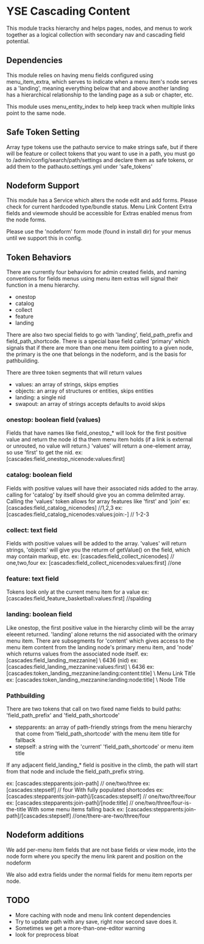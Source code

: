 # YSE Cascading Content

This module tracks hierarchy and helps pages, nodes, and menus to work together as a logical collection with secondary nav and cascading field potential.

## Dependencies

This module relies on having menu fields configured using menu_item_extra, which serves to indicate when a menu item's node serves as a 'landing', meaning everything below that and above another landing has a hierarchical relationship to the landing page as a sub or chapter, etc.

This module uses menu_entity_index to help keep track when multiple links point to the same node.

## Safe Token Setting

Array type tokens use the pathauto service to make strings safe, but if there will be feature or collect tokens that you want to use in a path, you must go to
/admin/config/search/path/settings and declare them as safe tokens, or add them to the pathauto.settings.yml under 'safe_tokens'

## Nodeform Support

This module has a Service which alters the node edit and add forms.  Please check for current hardcoded type/bundle status.   Menu Link Content Extra fields and viewmode should be accessible for Extras enabled menus from the node forms.

Please use the 'nodeform' form mode (found in install dir) for your menus until we support this in config.

## Token Behaviors

There are currently four behaviors for admin created fields, and naming conventions for fields menus using menu item extras will signal their function in a menu hierarchy.
- onestop
- catalog
- collect
- feature
- landing

There are also two special fields to go with 'landing', field_path_prefix and field_path_shortcode.   There is a special base field called 'primary' which signals that if there are more than one menu item pointing to a given node, the primary is the one that belongs in the nodeform, and is the basis for pathbuilding.

There are three token segments that will return values
 - values:  an array of strings, skips empties
 - objects: an array of structures or entities, skips entities
 - landing: a single nid
 - swapout: an array of strings accepts defaults to avoid skips

### onestop: boolean field (values)

Fields that have names like field_onestop_* will look for the first positive value and return the node id tha them menu item holds (if a link is external or unrouted, no value will return.) 'values' will return a one-element array, so use 'first' to get the nid.  ex: [cascades:field_onestop_nicenode:values:first]

### catalog: boolean field
Fields with positive values will have their associated nids added to the array. calling for 'catalog' by itself should give you an comma delimited array.   Calling the 'values' token allows for array features like 'first' and 'join'
ex: [cascades:field_catalog_nicenodes] //1,2,3
ex: [cascades:field_catalog_nicenodes:values:join:-] // 1-2-3

### collect: text field

Fields with positive values will be added to the array.  'values' will return strings, 'objects' will give you the returm of getValue() on the field, which may contain markup, etc.
ex: [cascades:field_collect_nicenodes] // one,two,four
ex: [cascades:field_collect_nicenodes:values:first] //one

### feature: text field
Tokens look only at the current menu item for a value
ex: [cascades:field_feature_basketball:values:first] //spalding

### landing: boolean field

Like onestop, the first positive value in the hierarchy climb will be the array eleeent returned.  'landing' alone returns the nid associated with the orimary menu item.  There are subsegments for 'content' which gives access to the menu item content from the landing node's primary menu item, and 'node' which returns values from the associated node itself.
ex: [cascades:field_landing_mezzanine] \\ 6436 (nid)
ex: [cascades:field_landing_mezzanine:values:first] \\ 6436
ex: [cascades:token_landing_mezzanine:landing:content:title] \\ Menu Link Title
ex: [cascades:token_landing_mezzanine:landing:node:title] \\ Node Title

### Pathbuilding

There are two tokens that call on two fixed name fields to build paths: 'field_path_prefix' and 'field_path_shortcode'

 - stepparents: an array of path-friendly strings from the menu hierarchy that come from 'field_path_shortcode' with the menu item title for fallback
 - stepself: a string with the 'current' 'field_path_shortcode' or menu item title

If any adjacent field_landing_* field is positive in the climb, the path will start from that node and include the field_path_prefix string.

ex: [cascades:stepparents:join-path] // one/two/three
ex: [cascades:stepself] // four
With fully populated shortcodes
ex: [cascades:stepparents:join-path]/[cascades:stepself] // one/two/three/four
ex: [cascades:stepparents:join-path]/[node:title] // one/two/three/four-is-the-title
With some menu items falling back
ex: [cascades:stepparents:join-path]/[cascades:stepself] //one/there-are-two/three/four


## Nodeform additions

We add per-menu item fields that are not base fields or view mode, into the node form where you specify the menu link parent and position on the nodeform

We also add extra fields under the normal fields for menu item reports per node.

## TODO

- More caching with node and menu link content dependencies
- Try to update path with any save, right now second save does it.
- Sometimes we get a more-than-one-editor warning
- look for preprocess bloat

